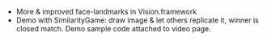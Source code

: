 - More & improved face-landmarks in Vision.framework
- Demo with SimilarityGame: draw image & let others replicate it, winner is closed match. Demo sample code attached to video page.
